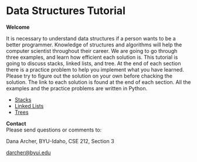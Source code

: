 # Data Structures Tutorial
**Welcome**  
  
It is necessary to understand data structures if a person wants to be a better programmer. Knowledge of structures and algorithms will help the computer scientist throughout their career. We are going to go through three examples, and learn how efficient each solution is. This tutorial is going to discuss stacks, linked lists, and tree. At the end of each section there is a practice problem to help you implement what you have learned. Please try to figure out the solution on your own before chacking the solution. The link to each solution is found at the end of each section. All the examples and the practice problems are written in Python.
  

- [Stacks](1-stack.md)
- [Linked Lists](2-list.md)
- [Trees](3-tree.md)

**Contact**  
Please send questions or comments to:  

Dana Archer, BYU-Idaho, CSE 212, Section 3  

darcher@byui.edu
